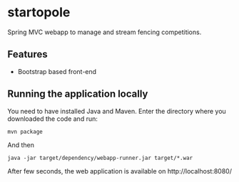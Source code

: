 # startopole
Spring MVC webapp to manage and stream fencing competitions.

## Features
 - Bootstrap based front-end
 
      
## Running the application locally

You need to have installed Java and Maven. 
Enter the directory where you downloaded the code and run:
```
mvn package
```
And then 
```
java -jar target/dependency/webapp-runner.jar target/*.war
```
After few seconds, the web application is available on http://localhost:8080/

